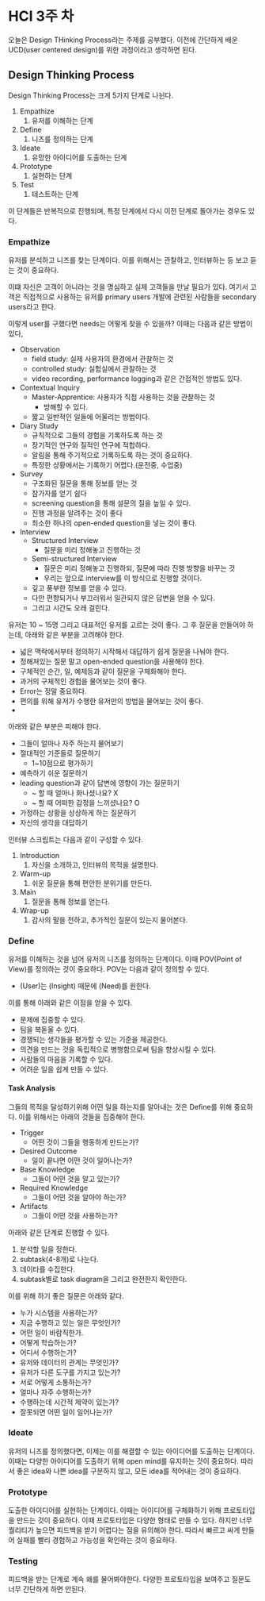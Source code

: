 # HCI 3주 차

오늘은 Design THinking Process라는 주제를 공부했다. 이전에 간단하게 배운 UCD(user centered design)를 위한 과정이라고 생각하면 된다.

## Design Thinking Process

Design Thinking Process는 크게 5가지 단계로 나뉜다.

1. Empathize
   1. 유저를 이해하는 단계
2. Define
   1. 니즈를 정의하는 단계
3. Ideate
   1. 유망한 아이디어를 도출하는 단계
4. Prototype
   1. 실현하는 단계
5. Test
   1. 테스트하는 단계

이 단계들은 반복적으로 진행되며, 특정 단계에서 다시 이전 단계로 돌아가는 경우도 있다.

### Empathize

유저를 분석하고 니즈를 찾는 단계이다. 이를 위해서는 관찰하고, 인터뷰하는 등 보고 듣는 것이 중요하다.

이떄 자신은 고객이 아니라는 것을 명심하고 실제 고객들을 만날 필요가 있다. 여기서 고객은 직접적으로 사용하는 유저를 primary users 개발에 관련된 사람들을 secondary users라고 한다.

이렇게 user를 구했다면 needs는 어떻게 찾을 수 있을까? 이때는 다음과 같은 방법이 있다,

- Observation
  - field study: 실제 사용자의 환경에서 관찰하는 것
  - controlled study: 실험실에서 관찰하는 것
  - video recording, performance logging과 같은 간접적인 방법도 있다.
- Contextual Inquiry
  - Master-Apprentice: 사용자가 직접 사용하는 것을 관찰하는 것
    - 방해할 수 있다.
  - 짧고 일반적인 일들에 어울리는 방법이다.
- Diary Study
  - 규칙적으로 그들의 경험을 기록하도록 하는 것
  - 장기적인 연구와 질적인 연구에 적합하다.
  - 알림을 통해 주기적으로 기록하도록 하는 것이 중요하다.
  - 특정한 상황에서는 기록하기 어렵다.(운전중, 수업중)
- Survey
  - 구조화된 질문을 통해 정보를 얻는 것
  - 참가자를 얻기 쉽다
  - screening question을 통해 설문의 질을 높일 수 있다.
  - 진행 과정을 알려주는 것이 좋다
  - 최소한 하나의 open-ended question을 넣는 것이 좋다.
- Interview
  - Structured Interview
    - 질문을 미리 정해놓고 진행하는 것
  - Semi-structured Interview
    - 질문은 미리 정해놓고 진행하되, 질문에 따라 진행 방향을 바꾸는 것
    - 우리는 앞으로 interview를 이 방식으로 진행할 것이다.
  - 깊고 풍부한 정보를 얻을 수 있다.
  - 다만 편향되거나 부끄러워서 일관되지 않은 답변을 얻을 수 있다.
  - 그리고 시간도 오래 걸린다.

유저는 10 ~ 15명 그리고 대표적인 유저를 고르는 것이 좋다. 그 후 질문을 만들어야 하는데, 아래와 같은 부분을 고려해야 한다.

- 넓은 맥락에서부터 정의하기 시작해서 대답하기 쉽게 질문을 나눠야 한다.
- 정해져있는 질문 말고 open-ended question을 사용해야 한다.
- 구체적인 순간, 일, 예제등과 같이 질문을 구체화해야 한다.
- 과거의 구체적인 경험을 물어보는 것이 좋다.
- Error는 정말 중요하다.
- 편의를 위해 유저가 수행한 유저만의 방법을 물어보는 것이 좋다.
-

아래와 같은 부분은 피해야 한다.

- 그들이 얼마나 자주 하는지 물어보기
- 절대적인 기준들로 질문하기
  - 1~10점으로 평가하기
- 예측하기 쉬운 질문하기
- leading question과 같이 답변에 영향이 가는 질문하기
  - ~ 할 때 얼마나 화나셨나요? X
  - ~ 할 때 어떠한 감정을 느끼셨나요? O
- 가정하는 상황을 상상하게 하는 질문하기
- 자신의 생각을 대답하기

인터뷰 스크립트는 다음과 같이 구성할 수 있다.

1. Introduction
   1. 자신을 소개하고, 인터뷰의 목적을 설명한다.
2. Warm-up
   1. 쉬운 질문을 통해 편안한 분위기를 만든다.
3. Main
   1. 질문을 통해 정보를 얻는다.
4. Wrap-up
   1. 감사의 말을 전하고, 추가적인 질문이 있는지 물어본다.

### Define

유저를 이해하는 것을 넘어 유저의 니즈를 정의하는 단계이다. 이때 POV(Point of View)를 정의하는 것이 중요하다. POV는 다음과 같이 정의할 수 있다.

- (User)는 (Insight) 때문에 (Need)를 원한다.

이를 통해 아래와 같은 이점을 얻을 수 있다.

- 문제에 집중할 수 있다.
- 팀을 복돋울 수 있다.
- 경쟁되는 생각들을 평가할 수 있는 기준을 제공한다.
- 의견을 만드는 것을 독립적으로 병행함으로써 팀을 향상시킬 수 있다.
- 사람들의 마음을 기록할 수 있다.
- 어려운 일을 쉽게 만들 수 있다.

#### Task Analysis

그들의 목적을 달성하기위해 어떤 일을 하는지를 알아내는 것은 Define를 위해 중요하다. 이를 위해서는 아래의 것들을 집중해야 한다.

- Trigger
  - 어떤 것이 그들을 행동하게 만드는가?
- Desired Outcome
  - 일이 끝나면 어떤 것이 일어나는가?
- Base Knowledge
  - 그들이 어떤 것을 알고 있는가?
- Required Knowledge
  - 그들이 어떤 것을 알아야 하는가?
- Artifacts
  - 그들이 어떤 것을 사용하는가?

아래와 같은 단계로 진행할 수 있다.

1. 분석할 일을 정한다.
2. subtask(4-8개)로 나눈다.
3. 데이타를 수집한다.
4. subtask별로 task diagram을 그리고 완전한지 확인한다.

이를 위해 하기 좋은 질문은 아래와 같다.

- 누가 시스템을 사용하는가?
- 지금 수행하고 있는 일은 무엇인가?
- 어떤 일이 바람직한가.
- 어떻게 학습하는가?
- 어디서 수행하는가?
- 유저와 데이터의 관계는 무엇인가?
- 유저가 다른 도구를 가지고 있는가?
- 서로 어떻게 소통하는가?
- 얼마나 자주 수행하는가?
- 수행하는데 시간적 제약이 있는가?
- 잘못되면 어떤 일이 일어나는가?

### Ideate

유저의 니즈를 정의했다면, 이제는 이를 해결할 수 있는 아이디어를 도출하는 단계이다. 이때는 다양한 아이디어를 도출하기 위해 open mind를 유지하는 것이 중요하다. 따라서 좋은 idea와 나쁜 idea를 구분하지 않고, 모든 idea를 적어내는 것이 중요하다.

### Prototype

도출한 아이디어를 실현하는 단계이다. 이때는 아이디어를 구체화하기 위해 프로토타입을 만드는 것이 중요하다. 이때 프로토타입은 다양한 형태로 만들 수 있다. 하지만 너무 퀄리티가 높으면 피드백을 받기 어렵다는 점을 유의해야 한다. 따라서 빠르고 싸게 만들어 실패를 빨리 경험하고 가능성을 확인하는 것이 중요하다.

### Testing

피드백을 받는 단계로 계속 왜를 물어봐야한다. 다양한 프로토타입을 보여주고 질문도 너무 간단하게 하면 안된다.
